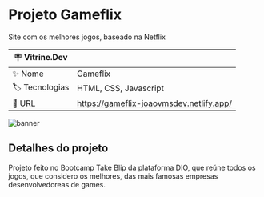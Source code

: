 # Projeto Gameflix

Site com os melhores jogos, baseado na Netflix

| :placard: Vitrine.Dev |     |
| -------------  | --- |
| :sparkles: Nome        | Gameflix
| :label: Tecnologias | HTML, CSS, Javascript
| :rocket: URL         | https://gameflix-joaovmsdev.netlify.app/ 

<!-- Inserir imagem com a #vitrinedev ao final do link -->
![banner](https://user-images.githubusercontent.com/98715957/200142673-4382d915-0195-4d9e-80c9-252725a81cdd.png#vitrinedev)

## Detalhes do projeto

Projeto feito no Bootcamp Take Blip da plataforma DIO, que reúne todos os jogos, que considero os melhores, das mais famosas empresas desenvolvedoreas de games.

